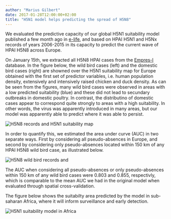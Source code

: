 ```yaml
---
author: "Marius Gilbert"
date: 2017-01-28T12:00:00+02:00
title: "H5N1 model helps predicting the spread of H5N8"
---
```


We evaluated the predictive capacity of our global H5N1 suitability model published a few month ago in [e-life](https://elifesciences.org/content/5/e19571), and based on HPAI H5N1 and H5Nx records of years 2006-2015 in its capacity to predict the current wave of HPAI H5N8 across Europe. 

On January 15th, we extracted all H5N8 HPAI cases from the [Empres-I]() database. In the figure below, the wild bird cases (left) and the domestic bird cases (right) are showned over the H5N1 suitability map for Europe obtained with the first set of predictor variables, i.e. human population density, extensively and intensively raised chicken and duck density. As can be seen from the figures, many wild bird cases were observed in areas with a low predicted suitability (blue) and these did not lead to secundary outbreaks in domestic poultry. In contrast, the distributino of domestic cases appear to correspond quite strongly to areas with a high suitability. In other words, the virus was apparently introduced in many areas, but our model was apparently able to predict where it was able to persist. 

![H5N8 records and H5N1 suitability map](/images/h5n1mapeurope.png)

In order to quantify this, we estimated the area under curve (AUC) in two separate ways. First by considering all pseudo-absences in Europe, and second by considering only pseudo-absences located within 150 km of any HPAI H5N8 wild bird case, as illustrated below.

![H5N8 wild bird records and ](/images/h5n8pa.png)

The AUC when considering all pseudo-absences or only pseudo-absences within 150 km of any wild bird cases were 0.803 and 0.855, respectivly, which is comparable to the mean AUC we had in the original model when evaluated through spatial cross-validation.

The figure below shows the suitabilty area predicted by the model in sub-saharan Africa, where it will inform surveillance and early detection. 

![H5N1 suitability model in Africa](/images/h5n1africa.png)
